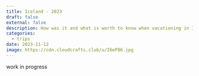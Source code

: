 ```yaml
---
title: Iceland - 2023
draft: false
external: false
description: How was it and what is worth to know when vacationing in Istanbul
categories:
  - trips
date: 2023-11-12
image: https://cdn.cloudcrafts.club/u/I6eP86.jpg
---
```


work in progress
